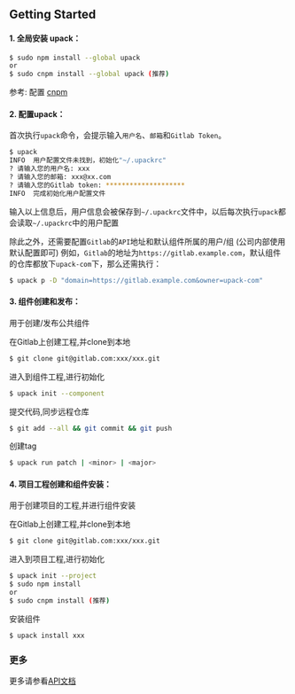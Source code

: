 ## Getting Started

#### 1. 全局安装 upack：
```sh
$ sudo npm install --global upack
or
$ sudo cnpm install --global upack (推荐)
```
参考: 配置 [cnpm](http://gulpjs.com/plugins/)
#### 2. 配置upack：
首次执行`upack`命令，会提示输入`用户名`、`邮箱`和`Gitlab Token`。
```sh
$ upack
INFO  用户配置文件未找到，初始化"~/.upackrc"
? 请输入您的用户名: xxx
? 请输入您的邮箱: xxx@xx.com
? 请输入您的Gitlab token: ********************
INFO  完成初始化用户配置文件
```
输入以上信息后，用户信息会被保存到`~/.upackrc`文件中，以后每次执行`upack`都会读取`~/.upackrc`中的用户配置

除此之外，还需要配置`Gitlab`的`API`地址和默认组件所属的用户/组 (公司内部使用默认配置即可)
例如，`Gitlab`的地址为`https://gitlab.example.com`，默认组件的仓库都放下`upack-com`下，那么还需执行：
```sh
$ upack p -D "domain=https://gitlab.example.com&owner=upack-com"
```
#### 3. 组件创建和发布：
用于创建/发布公共组件

在Gitlab上创建工程,并clone到本地
```sh
$ git clone git@gitlab.com:xxx/xxx.git
```
进入到组件工程,进行初始化
```sh
$ upack init --component
```
提交代码,同步远程仓库
```sh
$ git add --all && git commit && git push
```
创建tag
```sh
$ upack run patch | <minor> | <major>
```
#### 4. 项目工程创建和组件安装：
用于创建项目的工程,并进行组件安装

在Gitlab上创建工程,并clone到本地
```sh
$ git clone git@gitlab.com:xxx/xxx.git
```
进入到项目工程,进行初始化
```sh
$ upack init --project
$ sudo npm install
or
$ sudo cnpm install (推荐)
```
安装组件
```sh
$ upack install xxx
```

### 更多
更多请参看[API文档](API.md)

